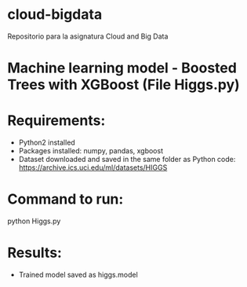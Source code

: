 # cloud-bigdata
Repositorio para la asignatura Cloud and Big Data
# Machine learning model - Boosted Trees with XGBoost (File Higgs.py)
# Requirements: 
- Python2 installed
- Packages installed: numpy, pandas, xgboost
- Dataset downloaded and saved in the same folder as Python code: https://archive.ics.uci.edu/ml/datasets/HIGGS
# Command to run: 
python Higgs.py
# Results: 
- Trained model saved as higgs.model
